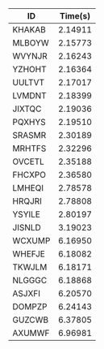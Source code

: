|ID|Time(s)|
|-|-|
|KHAKAB|2.14911|
|MLBOYW|2.15773|
|WVYNJR|2.16243|
|YZHOHT|2.16364|
|UULTVT|2.17017|
|LVMDNT|2.18399|
|JIXTQC|2.19036|
|PQXHYS|2.19510|
|SRASMR|2.30189|
|MRHTFS|2.32296|
|OVCETL|2.35188|
|FHCXPO|2.36580|
|LMHEQI|2.78578|
|HRQJRI|2.78808|
|YSYILE|2.80197|
|JISNLD|3.19023|
|WCXUMP|6.16950|
|WHEFJE|6.18082|
|TKWJLM|6.18171|
|NLGGGC|6.18868|
|ASJXFI|6.20570|
|DOMPZP|6.24143|
|GUZCWB|6.37805|
|AXUMWF|6.96981|
